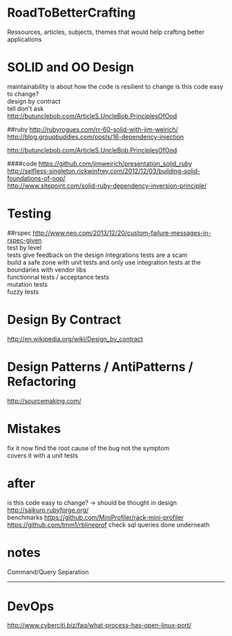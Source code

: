 RoadToBetterCrafting
====================

Ressources, articles, subjects, themes that would help crafting better applications

# SOLID and OO Design
  
maintainability is about how the code is resilient to change
is this code easy to change?  
design by contract  
tell don't ask  
http://butunclebob.com/ArticleS.UncleBob.PrinciplesOfOod  

##ruby
http://rubyrogues.com/rr-60-solid-with-jim-weirich/  
http://blog.groupbuddies.com/posts/16-dependency-injection  
  
http://butunclebob.com/ArticleS.UncleBob.PrinciplesOfOod

####code
https://github.com/jimweirich/presentation_solid_ruby  
http://selfless-singleton.rickwinfrey.com/2012/12/03/building-solid-foundations-of-oop/  
http://www.sitepoint.com/solid-ruby-dependency-inversion-principle/  
  
# Testing
##rspec
http://www.neo.com/2013/12/20/custom-failure-messages-in-rspec-given  
test by level  
tests give feedback on the design
integrations tests are a scam  
build a safe zone with unit tests and only use integration tests at the boundaries with vendor libs  
functionnal tests / acceptance tests  
mutation tests  
fuzzy tests

# Design By Contract
http://en.wikipedia.org/wiki/Design_by_contract
  
# Design Patterns / AntiPatterns / Refactoring
http://sourcemaking.com/
  
# Mistakes  
fix it now
find the root cause of the bug not the symptom  
covers it with a unit tests  
  
# after
is this code easy to change? -> should be thought in design
http://saikuro.rubyforge.org/  
benchmarks
https://github.com/MiniProfiler/rack-mini-profiler
https://github.com/tmm1/rblineprof
check sql queries done underneath  
  
# notes  
Command/Query Separation 

---
# DevOps  
http://www.cyberciti.biz/faq/what-process-has-open-linux-port/
